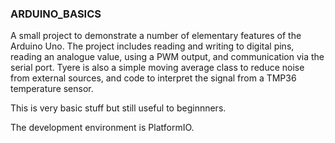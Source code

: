 ### ARDUINO_BASICS

A small project to demonstrate a number of elementary features of the Arduino Uno. The project includes reading and writing to digital pins, reading an analogue value, using a PWM output, and communication via the serial port. Tyere is also a simple moving average class to reduce noise from external sources, and code to interpret the signal from a TMP36 temperature sensor.

This is very basic stuff but still useful to beginnners.

The development environment is PlatformIO.
